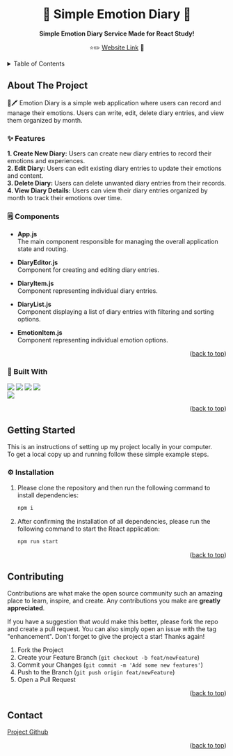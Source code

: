 <div align="center">
  <h1 align="center">📒 Simple Emotion Diary 📒</h1>
  <p align="center">
    <b> Simple Emotion Diary Service Made for React Study! </b><br>
  </p>

⭐️✏️ [Website Link](https://yeni-react-project.web.app/) 📒
</div>

<!-- TABLE OF CONTENTS -->
<details>
  <summary>Table of Contents</summary>
  <ol>
    <li>
      <a href="#about-the-project">About The Project</a>
    </li>
    <li>
      <a href="#getting-started">Getting Started</a>
      <ul>
        <li><a href="#installation">Installation</a></li>
      </ul>
    </li>
    <li><a href="#contributing">Contributing</a></li>
    <li><a href="#contact">Contact</a></li>
  </ol>
</details>



<!-- ABOUT THE PROJECT -->
## About The Project

📒🖍️ Emotion Diary is a simple web application where users can record and manage their emotions.
Users can write, edit, delete diary entries, and view them organized by month.

### ✨ Features
<b> 1. Create New Diary:</b> Users can create new diary entries to record their emotions and experiences. <br>
<b> 2. Edit Diary:</b> Users can edit existing diary entries to update their emotions and content.<br>
<b> 3. Delete Diary:</b> Users can delete unwanted diary entries from their records.<br>
<b> 4. View Diary Details:</b> Users can view their diary entries organized by month to track their emotions over time.<br>

### 🗒️ Components
- <b> App.js <br> </b>
The main component responsible for managing the overall application state and routing.

- <b> DiaryEditor.js <br> </b>
Component for creating and editing diary entries.

- <b> DiaryItem.js <br></b>
Component representing individual diary entries.

- <b>DiaryList.js <br></b>
Component displaying a list of diary entries with filtering and sorting options.

- <b> EmotionItem.js <br></b>
Component representing individual emotion options.


<p align="right">(<a href="#readme-top">back to top</a>)</p>



### 🔨 Built With

<img src="https://img.shields.io/badge/React-61dbfb?style=flat&logo=React&logoColor=white" /> <img src="https://img.shields.io/badge/HTML5-E34F26?style=flat&logo=HTML5&logoColor=white"/> <img src="https://img.shields.io/badge/Javascript-ffb13b?style=flat-square&logo=javascript&logoColor=white"/> <img src="https://img.shields.io/badge/css-1572B6?style=flat-square&logo=css3&logoColor=white"/> 
<br><img src="https://img.shields.io/badge/firebase-red?style=flat-square&logo=firebase&logoColor=white"/>

<p align="right">(<a href="#readme-top">back to top</a>)</p>



<!-- GETTING STARTED -->
## Getting Started

This is an instructions of setting up my project locally in your computer.<br>
To get a local copy up and running follow these simple example steps.


### ⚙️ Installation

1. Please clone the repository and then run the following command to install dependencies:
   ```sh
   npm i
   ```
2. After confirming the installation of all dependencies, please run the following command to start the React application:

   ```sh
   npm run start
   ```

<p align="right">(<a href="#readme-top">back to top</a>)</p>


<!-- CONTRIBUTING -->
## Contributing

Contributions are what make the open source community such an amazing place to learn, inspire, and create. Any contributions you make are **greatly appreciated**.

If you have a suggestion that would make this better, please fork the repo and create a pull request. You can also simply open an issue with the tag "enhancement".
Don't forget to give the project a star! Thanks again!

1. Fork the Project
2. Create your Feature Branch (`git checkout -b feat/newFeature`)
3. Commit your Changes (`git commit -m 'Add some new features'`)
4. Push to the Branch (`git push origin feat/newFeature`)
5. Open a Pull Request

<p align="right">(<a href="#readme-top">back to top</a>)</p>


<!-- CONTACT -->
## Contact

[Project Github](https://github.com/yeni-choi/emotion-diary)

<p align="right">(<a href="#readme-top">back to top</a>)</p>
